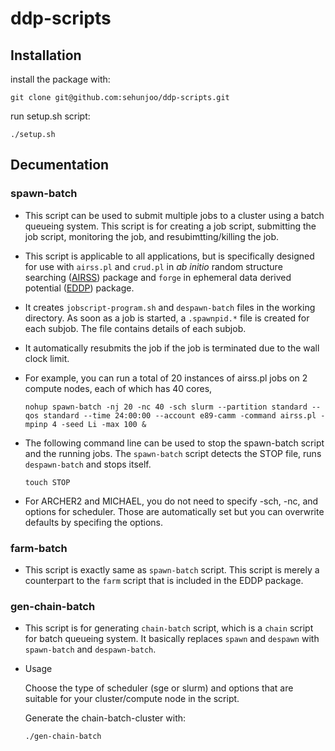 # ddp-scripts

## Installation
install the package with:

`git clone git@github.com:sehunjoo/ddp-scripts.git`

run setup.sh script:

`./setup.sh`

## Decumentation

### spawn-batch

- This script can be used to submit multiple jobs to a cluster using a batch queueing system. This script is for creating a job script, submitting the job script, monitoring the job, and resubimtting/killing the job.
- This script is applicable to all applications, but is specifically designed for use with `airss.pl` and `crud.pl` in  _ab initio_ random structure searching ([AIRSS](https://www.mtg.msm.cam.ac.uk/Codes/AIRSS)) package and `forge` in ephemeral data derived potential ([EDDP](https://www.mtg.msm.cam.ac.uk/Codes/EDDP)) package.
- It creates `jobscript-program.sh` and `despawn-batch` files in the working directory. As soon as a job is started, a `.spawnpid.*` file is created for each subjob. The file contains details of each subjob.
- It automatically resubmits the job if the job is terminated due to the wall clock limit.
- For example, you can run a total of 20 instances of airss.pl jobs on 2 compute nodes, each of which has 40 cores,

  `nohup spawn-batch -nj 20 -nc 40 -sch slurm --partition standard --qos standard --time 24:00:00 --account e89-camm -command airss.pl -mpinp 4 -seed Li -max 100 &`

- The following command line can be used to stop the spawn-batch script and the running jobs. The `spawn-batch` script detects the STOP file, runs `despawn-batch` and stops itself.

  `touch STOP`
- For ARCHER2 and MICHAEL, you do not need to specify -sch, -nc, and options for scheduler. Those are automatically set but you can overwrite defaults by specifing the options.

### farm-batch

- This script is exactly same as `spawn-batch` script. This script is merely a counterpart to the `farm` script that is included in the EDDP package.

### gen-chain-batch

- This script is for generating `chain-batch` script, which is a `chain` script for batch queueing system. It basically replaces `spawn` and `despawn` with `spawn-batch` and `despawn-batch`.
- Usage

  Choose the type of scheduler (sge or slurm) and options that are suitable for your cluster/compute node in the script.

  Generate the chain-batch-cluster with:
 
  `./gen-chain-batch`
